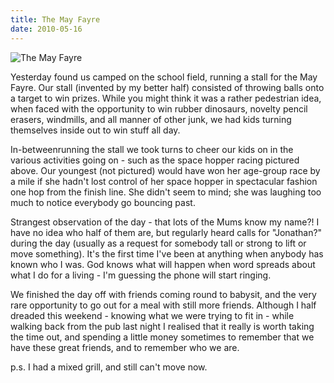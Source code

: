 ```yaml
---
title: The May Fayre
date: 2010-05-16
---
```


![The May Fayre](https://source.unsplash.com/s9CC2SKySJM/1600x900)

Yesterday found us camped on the school field, running a stall for the May Fayre. Our stall (invented by my better half) consisted of throwing balls onto a target to win prizes. While you might think it was a rather pedestrian idea, when faced with the opportunity to win rubber dinosaurs, novelty pencil erasers, windmills, and all manner of other junk, we had kids turning themselves inside out to win stuff all day.

In-betweenrunning the stall we took turns to cheer our kids on in the various activities going on - such as the space hopper racing pictured above. Our youngest (not pictured) would have won her age-group race by a mile if she hadn't lost control of her space hopper in spectacular fashion one hop from the finish line. She didn't seem to mind; she was laughing too much to notice everybody go bouncing past.

Strangest observation of the day - that lots of the Mums know my name?! I have no idea who half of them are, but regularly heard calls for "Jonathan?" during the day (usually as a request for somebody tall or strong to lift or move something). It's the first time I've been at anything when anybody has known who I was. God knows what will happen when word spreads about what I do for a living - I'm guessing the phone will start ringing.

We finished the day off with friends coming round to babysit, and the very rare opportunity to go out for a meal with still more friends. Although I half dreaded this weekend - knowing what we were trying to fit in - while walking back from the pub last night I realised that it really is worth taking the time out, and spending a little money sometimes to remember that we have these great friends, and to remember who we are.

p.s. I had a mixed grill, and still can't move now.